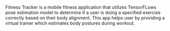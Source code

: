 Fitness Tracker is a mobile fitness application that utilizes TensorFLows pose estimation model to determine if a user is doing a specified exercise correctly based on their body
alignment. This app helps user by providing a virtual trainer which estimates body postures during workout.
                
          


